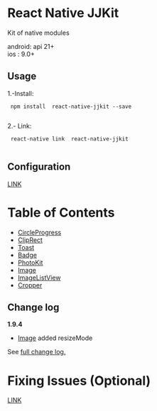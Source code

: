 # React Native JJKit

Kit of native modules

android: api 21+  
ios : 9.0+

## Usage


1.-Install:
```
 npm install  react-native-jjkit --save
	
```

2.- Link:
```
 react-native link  react-native-jjkit
	
```
## Configuration

[LINK](./readmes/config.md)

# Table of Contents

- [CircleProgress](./readmes/CircleProgress.md)
- [ClipRect](./readmes/ClipRect.md)
- [Toast](./readmes/toast.md)
- [Badge](./readmes/badge.md)
- [PhotoKit](./readmes/photokit.md)
- [Image](./readmes/image.md)
- [ImageListView](./readmes/imageListview.md)
- [Cropper](./readmes/cropper.md)

## Change log


**1.9.4**

- [Image](./readmes/image.md) added resizeMode



See [full change log.](./readmes/changelog.md)

# Fixing Issues (Optional)


[LINK](./readmes/issues.md)
